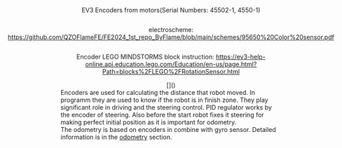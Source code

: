 <div align = center style="display: flex; flex-direction: column; align-items: center; justify-content: center;">
<p>EV3 Encoders from motors(Serial Numbers: 45502-1, 4550-1)</p>
<p>electroscheme: <a href="https://github.com/QZOFlameFE/FE2024_1st_repo_ByFlame/blob/main/schemes/99455%20Medium%20motor.pdf">https://github.com/QZOFlameFE/FE2024_1st_repo_ByFlame/blob/main/schemes/95650%20Color%20sensor.pdf</a> </p> 
<p>Encoder LEGO MINDSTORMS block instruction: <a href="https://ev3-help-online.api.education.lego.com/Education/en-us/page.html?Path=blocks%2FLEGO%2FRotationSensor.html">https://ev3-help-online.api.education.lego.com/Education/en-us/page.html?Path=blocks%2FLEGO%2FRotationSensor.html</a> </p>
[]()
</div>
Encoders are used for calculating the distance that robot moved. In programm they are used to know if the robot is in finish zone. They play significant role in driving and the steering control. PID regulator works by the encoder of steering. Also before the start robot fixes it steering for making perfect initial position as it is important for odometry.
</br>
The odometry is based on encoders in combine with gyro sensor. Detailed information is in the <a href="https://github.com/QZOFlameFE/FE2024_1st_repo_ByFlame/blob/main/Instructions/Power_and_Sense_Management/odometry.md">odometry</a> section.

